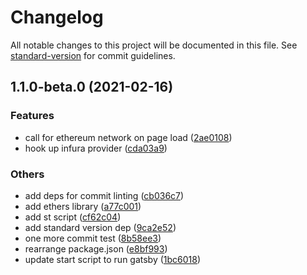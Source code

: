 # Changelog

All notable changes to this project will be documented in this file. See [standard-version](https://github.com/conventional-changelog/standard-version) for commit guidelines.

## 1.1.0-beta.0 (2021-02-16)


### Features

* call for ethereum network on page load ([2ae0108](https://github.com/gatsbyjs/gatsby-starter-default/commit/2ae010878f60b6b3aa5f21bac69e52913554d2ac))
* hook up infura provider ([cda03a9](https://github.com/gatsbyjs/gatsby-starter-default/commit/cda03a9de61f7f7b9c67d43c2020a3de0cbad9e1))


### Others

* add deps for commit linting ([cb036c7](https://github.com/gatsbyjs/gatsby-starter-default/commit/cb036c73ccc27dfba1247616b6c93f99c2d897d2))
* add ethers library ([a77c001](https://github.com/gatsbyjs/gatsby-starter-default/commit/a77c001a773b6fc7911e475332a983665cd96dbd))
* add st script ([cf62c04](https://github.com/gatsbyjs/gatsby-starter-default/commit/cf62c0470385fcd9cd2b11142e6c29cb6da1aa3a))
* add standard version dep ([9ca2e52](https://github.com/gatsbyjs/gatsby-starter-default/commit/9ca2e52e2b2d917b8cb16644b4068b31e1ea1817))
* one more commit test ([8b58ee3](https://github.com/gatsbyjs/gatsby-starter-default/commit/8b58ee3f0228ad223a8c8860b9fa149f05232141))
* rearrange package.json ([e8bf993](https://github.com/gatsbyjs/gatsby-starter-default/commit/e8bf99390b9a07496148c00b22f3233cd4f2d0df))
* update start script to run gatsby ([1bc6018](https://github.com/gatsbyjs/gatsby-starter-default/commit/1bc60185720714ee4b1c54ab23a0d363ad1b44b6))
